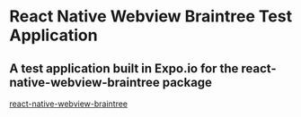 # React Native Webview Braintree Test Application
## A test application built in Expo.io for the react-native-webview-braintree package

[react-native-webview-braintree](https://github.com/reggie3/react-native-webview-braintree)